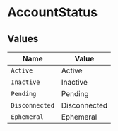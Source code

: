 # AccountStatus


## Values

| Name           | Value          |
| -------------- | -------------- |
| `Active`       | Active         |
| `Inactive`     | Inactive       |
| `Pending`      | Pending        |
| `Disconnected` | Disconnected   |
| `Ephemeral`    | Ephemeral      |
